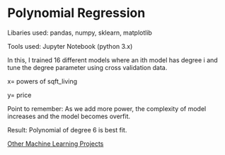 # Polynomial Regression

Libaries used: pandas, numpy, sklearn, matplotlib

Tools used: Jupyter Notebook (python 3.x)

In this, I trained 16 different models where an ith model has degree i and tune the degree parameter using cross validation data.

x= powers of sqft_living

y= price

Point to remember: As we add more power, the complexity of model increases and the model becomes overfit.

Result: Polynomial of degree 6 is best fit.

[Other Machine Learning Projects](https://github.com/gov-vj/Machine-Learning-Projects)

